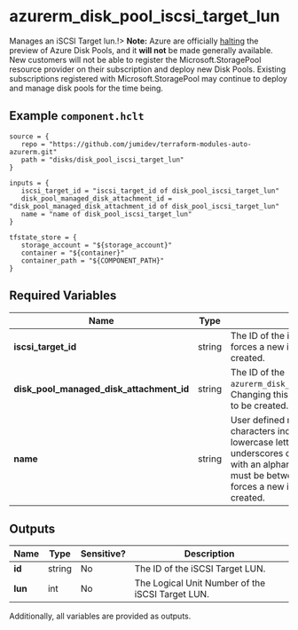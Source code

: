 # azurerm_disk_pool_iscsi_target_lun

Manages an iSCSI Target lun.!> **Note:** Azure are officially [halting](https://learn.microsoft.com/en-us/azure/azure-vmware/attach-disk-pools-to-azure-vmware-solution-hosts?tabs=azure-cli) the preview of Azure Disk Pools, and it **will not** be made generally available. New customers will not be able to register the Microsoft.StoragePool resource provider on their subscription and deploy new Disk Pools. Existing subscriptions registered with Microsoft.StoragePool may continue to deploy and manage disk pools for the time being.

## Example `component.hclt`

```hcl
source = {
   repo = "https://github.com/jumidev/terraform-modules-auto-azurerm.git" 
   path = "disks/disk_pool_iscsi_target_lun" 
}

inputs = {
   iscsi_target_id = "iscsi_target_id of disk_pool_iscsi_target_lun" 
   disk_pool_managed_disk_attachment_id = "disk_pool_managed_disk_attachment_id of disk_pool_iscsi_target_lun" 
   name = "name of disk_pool_iscsi_target_lun" 
}

tfstate_store = {
   storage_account = "${storage_account}" 
   container = "${container}" 
   container_path = "${COMPONENT_PATH}" 
}

```

## Required Variables

| Name | Type |  Description |
| ---- | --------- |  ----------- |
| **iscsi_target_id** | string |  The ID of the iSCSI Target. Changing this forces a new iSCSI Target LUN to be created. | 
| **disk_pool_managed_disk_attachment_id** | string |  The ID of the `azurerm_disk_pool_managed_disk_attachment`. Changing this forces a new iSCSI Target LUN to be created. | 
| **name** | string |  User defined name for iSCSI LUN. Supported characters include uppercase letters, lowercase letters, numbers, periods, underscores or hyphens. Name should end with an alphanumeric character. The length must be between `1` and `90`. Changing this forces a new iSCSI Target LUN to be created. | 



## Outputs

| Name | Type | Sensitive? | Description |
| ---- | ---- | --------- | --------- |
| **id** | string | No  | The ID of the iSCSI Target LUN. | 
| **lun** | int | No  | The Logical Unit Number of the iSCSI Target LUN. | 

Additionally, all variables are provided as outputs.
